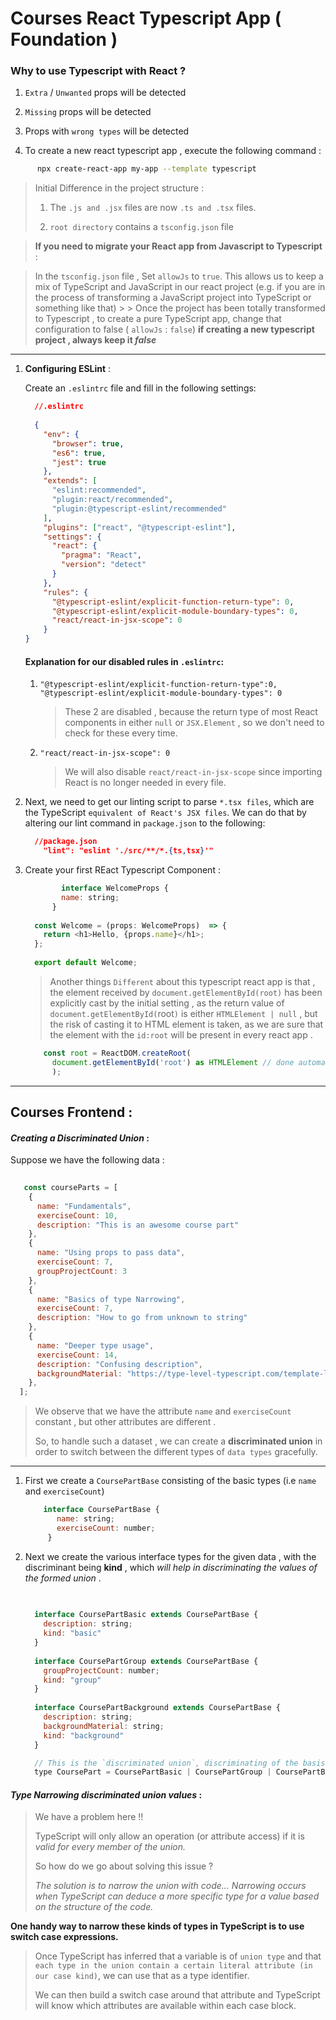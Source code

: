 # Courses React Typescript App ( Foundation )

### Why to use Typescript with React ?

  1. `Extra` / `Unwanted` props will be detected
  1. `Missing` props will be detected
  1. Props with `wrong types` will be detected



1. To create a new react typescript app , execute the following command :

```bash 
      npx create-react-app my-app --template typescript 
```
   
    
  > Initial Difference in the project structure :  
  > 1. The `.js and .jsx` files are now `.ts and .tsx` files.
  >
  > 1. `root directory` contains a `tsconfig.json` file
    
  > **If you need to migrate your React app from Javascript to Typescript** : 
    
    
   > In the `tsconfig.json` file , Set `allowJs` to `true`. This allows us to keep a mix of TypeScript and JavaScript in our react project (e.g. if you are in the process of transforming a JavaScript project into TypeScript or something like that)
     >
     > Once the project has been totally transformed to Typescript , to create a pure TypeScript app, change that configuration to false ( `allowJs` : `false`) **if creating a new typescript project , always keep it _false_**

--------------------------------------------------------


1. **Configuring ESLint** :
 
      Create an `.eslintrc` file and fill in the following settings:   
     
      ```json
        //.eslintrc
       
        {
          "env": {
            "browser": true,
            "es6": true,
            "jest": true
          },
          "extends": [
            "eslint:recommended",
            "plugin:react/recommended",
            "plugin:@typescript-eslint/recommended"
          ],
          "plugins": ["react", "@typescript-eslint"],
          "settings": {
            "react": {
              "pragma": "React",
              "version": "detect"
            }
          },
          "rules": {
            "@typescript-eslint/explicit-function-return-type": 0,
            "@typescript-eslint/explicit-module-boundary-types": 0,
            "react/react-in-jsx-scope": 0
          }
      }
      ```
    #### Explanation for our disabled rules in `.eslintrc`:
        
   1. `"@typescript-eslint/explicit-function-return-type":0,   "@typescript-eslint/explicit-module-boundary-types": 0`
        
      > These 2 are disabled , because the return type of most React components in either `null` or `JSX.Element` , so we don't need to check for these every time.
            
   1. `"react/react-in-jsx-scope": 0`  
      >  We will also disable `react/react-in-jsx-scope` since importing React is no longer needed in every file.
  
1. Next, we need to get our linting script to parse `*.tsx files`, which are the TypeScript `equivalent of React's JSX files`. We can do that by altering our lint command in `package.json` to the following:

     ```json
       //package.json
         "lint": "eslint './src/**/*.{ts,tsx}'"
     ```

1. Create your first REact Typescript Component :
    ```javascript
            interface WelcomeProps {
            name: string;
          }
          
      const Welcome = (props: WelcomeProps)  => {
        return <h1>Hello, {props.name}</h1>;
      };
      
      export default Welcome;

    ```
   > Another things `Different` about this typescript react app is that ,  the element received by `document.getElementById(root)` has been explicitly cast by the initial setting , as the return value of `document.getElementById(`root`)` is either `HTMLElement | null` , but the risk of casting it to HTML element is taken, as we are sure that the element with the `id:root` will be present in every react app .
    
    ```javascript
        const root = ReactDOM.createRoot(
          document.getElementById('root') as HTMLElement // done automatically
          );
    ```
---

## Courses Frontend : 


####  _Creating a Discriminated Union_ : 

  Suppose we have the following data :

  ```javascript
    
     const courseParts = [
      {
        name: "Fundamentals",
        exerciseCount: 10,
        description: "This is an awesome course part"
      },
      {
        name: "Using props to pass data",
        exerciseCount: 7,
        groupProjectCount: 3
      },
      {
        name: "Basics of type Narrowing",
        exerciseCount: 7,
        description: "How to go from unknown to string"
      },
      {
        name: "Deeper type usage",
        exerciseCount: 14,
        description: "Confusing description",
        backgroundMaterial: "https://type-level-typescript.com/template-literal-types"
      },
    ];
   ```
> We observe that we have the attribute `name` and `exerciseCount`  constant , but other attributes are different .
> 
> So, to handle such a dataset , we can create a **discriminated union** in order to switch between the different types of `data types` gracefully.
> 
---

1. First we create a `CoursePartBase` consisting of the basic types (i.e `name` and `exerciseCount`)
   
     ```javascript
         interface CoursePartBase {
            name: string;
            exerciseCount: number;
          }
     ```
1. Next we create the various interface types for the given data , with the discriminant being **kind** , which _will help in discriminating the values of the formed union_ .
  
    ```javascript
     
      
      interface CoursePartBasic extends CoursePartBase {
        description: string;
        kind: "basic"
      }
      
      interface CoursePartGroup extends CoursePartBase {
        groupProjectCount: number;
        kind: "group"
      }
      
      interface CoursePartBackground extends CoursePartBase {
        description: string;
        backgroundMaterial: string;
        kind: "background"
      }

      // This is the `discriminated union`, discriminating of the basis of the attribute `kind`
      type CoursePart = CoursePartBasic | CoursePartGroup | CoursePartBackground;
    ```

#### _Type Narrowing discriminated union values_ :

   > We have a problem here !!    
   >
   > TypeScript will only allow an operation (or attribute access) if it is _valid for every member of the union._
   >
   > So how do we go about solving this issue ? 
   >
   >_The solution is to narrow the union with code... Narrowing occurs when TypeScript can deduce a more specific type for a value based on the structure of the code._

**One handy way to narrow these kinds of types in TypeScript is to use switch case expressions.**

> Once TypeScript has inferred that a variable is of `union type` and that `each type in the union contain a certain literal attribute (in our case kind)`, we can use that as a type identifier.
> 
>  We can then build a switch case around that attribute and TypeScript will know which attributes are available within each case block.
